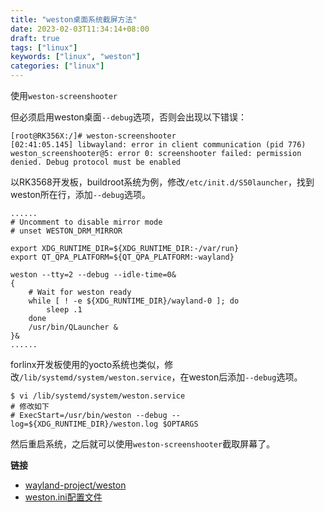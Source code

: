 ```yaml
---
title: "weston桌面系统截屏方法"
date: 2023-02-03T11:34:14+08:00
draft: true
tags: ["linux"]
keywords: ["linux", "weston"]
categories: ["linux"]
---
```


使用`weston-screenshooter`

但必须启用weston桌面`--debug`选项，否则会出现以下错误：

```shell
[root@RK356X:/]# weston-screenshooter
[02:41:05.145] libwayland: error in client communication (pid 776)
weston_screenshooter@5: error 0: screenshooter failed: permission denied. Debug protocol must be enabled
```

以RK3568开发板，buildroot系统为例，修改`/etc/init.d/S50launcher`，找到weston所在行，添加`--debug`选项。

```shell
......
# Uncomment to disable mirror mode
# unset WESTON_DRM_MIRROR

export XDG_RUNTIME_DIR=${XDG_RUNTIME_DIR:-/var/run}
export QT_QPA_PLATFORM=${QT_QPA_PLATFORM:-wayland}

weston --tty=2 --debug --idle-time=0&
{
    # Wait for weston ready
    while [ ! -e ${XDG_RUNTIME_DIR}/wayland-0 ]; do
        sleep .1
    done
    /usr/bin/QLauncher &
}&
......
```

forlinx开发板使用的yocto系统也类似，修改`/lib/systemd/system/weston.service`，在weston后添加`--debug`选项。

```shell
$ vi /lib/systemd/system/weston.service
# 修改如下
# ExecStart=/usr/bin/weston --debug --log=${XDG_RUNTIME_DIR}/weston.log $OPTARGS
```

然后重启系统，之后就可以使用`weston-screenshooter`截取屏幕了。

**链接**

- [wayland-project/weston](https://github.com/wayland-project/weston)
- [weston.ini配置文件](https://zhuanlan.zhihu.com/p/396168706)
